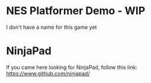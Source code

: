 # NES Platformer Demo - WIP
I don't have a name for this game yet  

# NinjaPad
If you came here looking for NinjaPad, follow this link:
https://www.github.com/ninjapad/  
